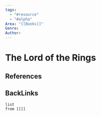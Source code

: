 ```yaml
---
tags:
  - "#resource"
  - "#alpha"
Area: "[[Books]]"
Genre:
Author:
---
```

# The Lord of the Rings



## References



## BackLinks

```dataview
list
from [[]]
```


